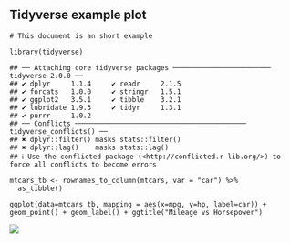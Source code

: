 ## Tidyverse example plot

    # This document is an short example

    library(tidyverse)

    ## ── Attaching core tidyverse packages ──────────────────────── tidyverse 2.0.0 ──
    ## ✔ dplyr     1.1.4     ✔ readr     2.1.5
    ## ✔ forcats   1.0.0     ✔ stringr   1.5.1
    ## ✔ ggplot2   3.5.1     ✔ tibble    3.2.1
    ## ✔ lubridate 1.9.3     ✔ tidyr     1.3.1
    ## ✔ purrr     1.0.2     
    ## ── Conflicts ────────────────────────────────────────── tidyverse_conflicts() ──
    ## ✖ dplyr::filter() masks stats::filter()
    ## ✖ dplyr::lag()    masks stats::lag()
    ## ℹ Use the conflicted package (<http://conflicted.r-lib.org/>) to force all conflicts to become errors

    mtcars_tb <- rownames_to_column(mtcars, var = "car") %>% 
      as_tibble()

    ggplot(data=mtcars_tb, mapping = aes(x=mpg, y=hp, label=car)) + geom_point() + geom_label() + ggtitle("Mileage vs Horsepower")

![](example_files/figure-markdown_strict/unnamed-chunk-1-1.png)
